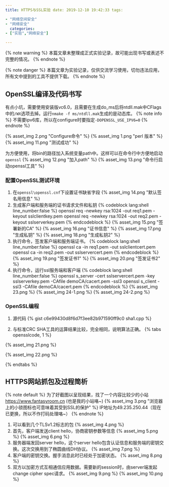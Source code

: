 ```yaml
---
title: HTTPS与SSL实验 date: 2019-12-10 19:42:33 tags:

- "网络空间安全"
- "网络安全"
  categories:
- ["实验","网络安全"]

---
```


{% note warning %} 本篇文章未整理成正式实验记录，故可能出现书写或表述不完整的情况。 {% endnote %}

<!-- more -->
{% note danger %} 本篇文章为实验记录，仅供交流学习使用，切勿违法应用，所有文中提到的工具不提供下载。 {% endnote %}

## OpenSSL编译及代码书写

有点小坑，需要使用安装版vc6.0，且需要在生成do_ms后将ntdll.mak中CFlags中的`/WX`选项去掉。运行`nmake -f ms/ntdll.mak`生成的是动态库。 {% note info %}
不需要ipv6库，所以在configure时要指定`-DOPENSSL_USE_IPV6=0`
{% endnote %}

{% asset_img 2.png "Configure命令" %} {% asset_img 1.png "perl 版本" %} {% asset_img 11.png "测试成功" %}

为方便使用，将bin的路径加入系统变量path中。这样可以在命令行中方便地启动`openssl`
{% asset_img 12.png "加入path" %} {% asset_img 13.png "命令行启动openssl工具" %}

### 配置OpenSSL测试环境

1. 在`openssl\openssl.cnf`下设置证书缺省字段 {% asset_img 14.png "默认签名用信息" %}
2. 生成客户端和服务端的证书请求文件和私钥 {% codeblock lang:shell line_number:false %} openssl req -newkey rsa:1024 -out req1.pem -keyout
   sslclientkey.pem openssl req -newkey rsa:1024 -out req2.pem -keyout sslserverkey.pem {% endcodeblock %} {% asset_img
   15.png "签署新的CA" %} {% asset_img 16.png "证书信息" %} {% asset_img 17.png "生成私钥" %} {% asset_img 18.png "生成私钥2" %}
3. 执行命令，签发客户端和服务端证书。 {% codeblock lang:shell line_number:false %} openssl ca -in req1.pem -out sslclientcert.pem openssl
   ca -in req2.pem -out sslservercert.pem {% endcodeblock %} {% asset_img 19.png "签发证书1" %} {% asset_img 20.png "签发证书2"
   %}
4. 执行命令，运行ssl服务端和客户端 {% codeblock lang:shell line_number:false %} openssl s_server -cert sslservercert.pem -key
   sslserverkey.pem -CAfile demoCA/cacert.pem -ssl3 openssl s_client -ssl3 -CAfile demoCA/cacert.pem {% endcodeblock %}
   {% asset_img 23.png %} {% asset_img 24-1.png %} {% asset_img 24-2.png %}

### OpenSSL编程

1. 源代码 {% gist c6e99430d8f6d7f3ee82b971590ff9c0 sha1.cpp %}

2. 与标准CRC SHA工具的运算结果比较，完全相同，说明算法正确。 {% tabs opensslcode, 1 %}

<!-- tab 代码运行 -->
{% asset_img 21.png %}
<!-- endtab -->
<!-- tab 标准工具 -->
{% asset_img 22.png %}
<!-- endtab -->
{% endtabs %}

## HTTPS网站抓包及过程简析

{% note default %} 为了好截图以呈现结果，找了一个内容比较少的小站 https://www.fantasyroom.cn (也是我的小站咯~)
{% asset_img 3.png "浏览器上的小锁图标也可意味着其受到SSL的保护" %} IP地址为49.235.250.44（现在已更换，所以不作打码处理咯~） {% endnote %}

1. 可以看到几个TLSv1.2标志的包 {% asset_img 4.png %}
2. 首先，客户端发送client hello，协商密钥参数等信息 {% asset_img 5.png %} {% asset_img 6.png %}
3. 服务器端发回server hello，这个server hello包含认证信息和服务端的密钥交换。这次交换用到了椭圆曲线DH协议。 {% asset_img 7.png %}
4. 客户端的密钥交换。握手消息此时已经处于加密状态。 {% asset_img 8.png %}
5. 双方以加密方式互相通信应用数据。需要新的session时，由server端发起change cipher spec请求。 {% asset_img 9.png %} {% asset_img 10.png %}
